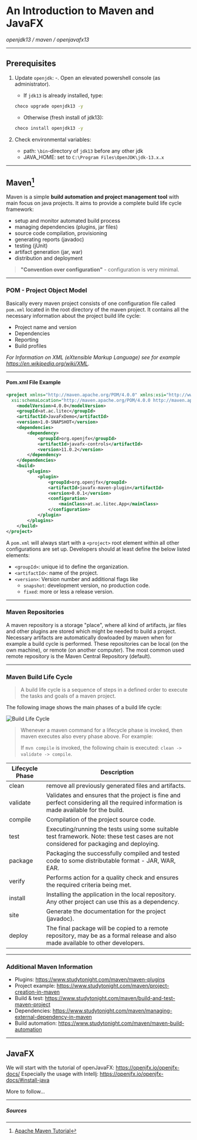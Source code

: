 # An Introduction to Maven and JavaFX

*openjdk13 / maven / openjavafx13*

-----
## Prerequisites

1. Update `openjdk`:
   -. Open an elevated powershell console (as administrator).
   
   -  If `jdk13` is already installed, type:
   ```bash
   choco upgrade openjdk13 -y
   ```
   - Otherwise (fresh install of jdk13):
   ```bash
   choco install openjdk13 -y
   ```
2. Check environmental variables:
   - path: `\bin`-directory of `jdk13` before any other jdk
   - JAVA_HOME: set to `C:\Program Files\OpenJDK\jdk-13.x.x`

-----
## Maven[^1]

Maven is a simple **build automation and project management tool** with main focus on java projects. It aims to provide a complete build life cycle framework: 

- setup and monitor automated build process
- managing dependencies (plugins, jar files)
- source code compilation, provisioning
- generating reports (javadoc)
- testing (jUnit)
- artifact generation (jar, war)
- distribution and deployment

> **"Convention over configuration"** - configuration is very minimal.

---
### POM - Project Object Model

Basically every maven project consists of one configuration file called `pom.xml` located in the root directory of the maven project. It contains all the necessary information about the project build life cycle:

- Project name and version
- Dependencies
- Reporting
- Build profiles

*For Information on XML (eXtensible Markup Language) see for example <https://en.wikipedia.org/wiki/XML>.*

---
#### Pom.xml File Example

```xml
<project xmlns="http://maven.apache.org/POM/4.0.0" xmlns:xsi="http://www.w3.org/2001/XMLSchema-instance"
  xsi:schemaLocation="http://maven.apache.org/POM/4.0.0 http://maven.apache.org/maven-v4_0_0.xsd">
    <modelVersion>4.0.0</modelVersion>
    <groupId>at.ac.litec</groupId>
    <artifactId>JavaFxDemo</artifactId>
    <version>1.0-SNAPSHOT</version>
    <dependencies>
        <dependency>
            <groupId>org.openjfx</groupId>
            <artifactId>javafx-controls</artifactId>
            <version>11.0.2</version>
        </dependency>
    </dependencies>
    <build>
        <plugins>
            <plugin>
                <groupId>org.openjfx</groupId>
                <artifactId>javafx-maven-plugin</artifactId>
                <version>0.0.1</version>
                <configuration>
                    <mainClass>at.ac.litec.App</mainClass>
                </configuration>
            </plugin>
        </plugins>
    </build>
</project>
```

A `pom.xml` will always start with a `<project>` root element within all other configurations are set up. Developers should at least define the below listed elements:

- `<groupId>`: unique id to define the organization.
- `<artifactId>`: name of the project.
- `<version>`: Version number and additional flags like 
  - `snapshot`: development version, no production code.
  - `fixed`: more or less a release version.

---
### Maven Repositories

A maven repository is a storage "place", where all kind of artifacts, jar files and other plugins are stored which might be needed to build a project. Necessary artifacts are automatically dowloaded by maven when for example a build cycle is performed. 
These repositories can be local (on the own machine), or remote (on another computer). The most common used remote repository is the Maven Central Repository (default).

---
### Maven Build Life Cycle

> A build life cycle is a sequence of steps in a defined order to execute the tasks and goals of a maven project. 

The following image shows the main phases of a build life cycle:

![Build Life Cycle](./_img/MavenLifeCycle.jpg)

> Whenever a maven command for a lifecycle phase is invoked, then maven executes also every phase above. For example:
>
> If  `mvn compile` is invoked, the following chain is executed: `clean -> validate -> compile`.

| Lifecycle Phase | Description                                                  |
| --------------- | ------------------------------------------------------------ |
| clean           | remove all previously generated files and artifacts.         |
| validate        | Validates and ensures that the project is fine  and perfect considering all the required information is made available  for the build. |
| compile         | Compilation of the project source code.                      |
| test            | Executing/running the tests using some suitable  test framework. Note: these test cases are not considered for packaging  and deploying. |
| package         | Packaging the successfully compiled and tested code to some distributable format - JAR, WAR, EAR. |
| verify          | Performs action for a quality check and ensures the required criteria being met. |
| install         | Installing the application in the local repository. Any other project can use this as a dependency. |
| site            | Generate the documentation for the project (javadoc).        |
| deploy          | The final package will be copied to a remote  repository, may be as a formal release and also made available to other developers. |

-----
### Additional Maven Information

- Plugins: <https://www.studytonight.com/maven/maven-plugins>
- Project example: <https://www.studytonight.com/maven/project-creation-in-maven>
- Build & test: <https://www.studytonight.com/maven/build-and-test-maven-project>
- Dependencies: <https://www.studytonight.com/maven/managing-external-dependency-in-maven>
- Build automation: <https://www.studytonight.com/maven/maven-build-automation>

-----
## JavaFX

We will start with the tutorial of openJavaFX: 
<https://openjfx.io/openjfx-docs/>
Especially the usage with Intellj:
<https://openjfx.io/openjfx-docs/#install-java>

More to follow...

-----
##### Sources

[^1]: [Apache Maven Tutorial](https://www.studytonight.com/maven/introduction-to-maven)



